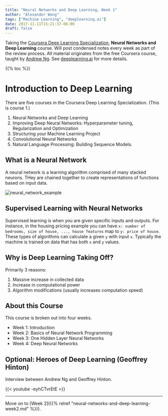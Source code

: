 ```yaml
---
title: "Neural Networks and Deep Learning, Week 1"
author: "Alexander Wong"
tags: ["Machine Learning", "deeplearning.ai"]
date: 2017-11-11T15:21:37-06:00
draft: false
---
```


Taking the [Coursera Deep Learning Specialization](https://www.coursera.org/specializations/deep-learning), **Neural Networks and Deep Learning** course. Will post condensed notes every week as part of the review process. All material originates from the free Coursera course, taught by [Andrew Ng](http://www.andrewng.org/). See [deeplearning.ai](https://www.deeplearning.ai/) for more details.

{{% toc %}}

# Introduction to Deep Learning

There are five courses in the Coursera Deep Learning Specialization. (This is course 1.)

1. Neural Networks and Deep Learning
2. Improving Deep Neural Networks: Hyperparameter tuning, Regularization and Optimization
3. Structuring your Machine Learning Project
4. Convolutional Neural Networks
5. Natural Language Processing: Building Sequence Models.

## What is a Neural Network

A neural network is a learning algorithm comprised of many stacked neurons. THey are chained together to create representations of functions based on input data.

![neural_network_example](/img/deeplearning-ai/neural_network_example.png)

## Supervised Learning with Neural Networks

Supervised learning is when you are given specific inputs and outputs. For instance, in the housing pricing example you can have `x: number of bedrooms, size of house, ..., house features` map to `y: price of house`. These types of algorithms can calculate a given `y` with input `x`. Typically the machine is trained on data that has both `x` and `y` values.

## Why is Deep Learning Taking Off?

Primarily 3 reasons:

1. Massive increase in collected data
2. Increase in computational power
3. Algorithm modifications (usually increases computation speed)


## About this Course

This course is broken out into four weeks.

* Week 1: Introduction
* Week 2: Basics of Neural Network Programming
* Week 3: One Hidden Layer Neural Networks
* Week 4: Deep Neural Networks

## Optional: Heroes of Deep Learning (Geoffrey Hinton)

Interview between Andrew Ng and Geoffrey Hinton.

{{< youtube -eyhCTvrEtE >}}

---

Move on to [Week 2]({{% relref "neural-networks-and-deep-learning-week2.md" %}}).
